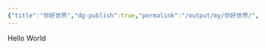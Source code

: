 ```yaml
---
{"title":"你好世界","dg-publish":true,"permalink":"/output/my/你好世界/","dgPassFrontmatter":true,"noteIcon":null}
---
```


Hello World 

